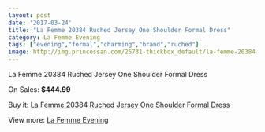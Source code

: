 ```yaml
---
layout: post
date: '2017-03-24'
title: "La Femme 20384 Ruched Jersey One Shoulder Formal Dress"
category: La Femme Evening
tags: ["evening","formal","charming","brand","ruched"]
image: http://img.princessan.com/25731-thickbox_default/la-femme-20384-ruched-jersey-one-shoulder-formal-dress.jpg
---
```

La Femme 20384 Ruched Jersey One Shoulder Formal Dress

On Sales: **$444.99**
<a href="https://www.princessan.com/en/la-femme-evening/11795-la-femme-20384-ruched-jersey-one-shoulder-formal-dress.html"><amp-img layout="responsive" width="600" height="600" src="//img.princessan.com/25731-thickbox_default/la-femme-20384-ruched-jersey-one-shoulder-formal-dress.jpg" alt="La Femme 20384 Ruched Jersey One Shoulder Formal Dress 0" /></a>

Buy it: [La Femme 20384 Ruched Jersey One Shoulder Formal Dress](https://www.princessan.com/en/la-femme-evening/11795-la-femme-20384-ruched-jersey-one-shoulder-formal-dress.html "La Femme 20384 Ruched Jersey One Shoulder Formal Dress")

View more: [La Femme Evening](https://www.princessan.com/en/29-la-femme-evening "La Femme Evening")